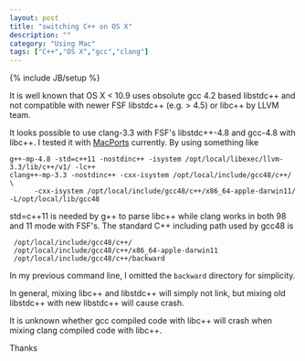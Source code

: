 ```yaml
---
layout: post
title: "switching C++ on OS X"
description: ""
category: "Using Mac"
tags: ["C++","OS X","gcc","clang"]
---
```

{% include JB/setup %}

It is well known that OS X < 10.9 uses obsolute gcc 4.2 based libstdc++
and not compatible with newer FSF libstdc++ (e.g. &gt; 4.5) or libc++
by LLVM team.

It looks possible to use clang-3.3 with FSF's libstdc++-4.8
and gcc-4.8 with libc++. I tested it with [MacPorts](http://www.macports.org/)
currently. By using something like

	g++-mp-4.8 -std=c++11 -nostdinc++ -isystem /opt/local/libexec/llvm-3.3/lib/c++/v1/ -lc++
	clang++-mp-3.3 -nostdinc++ -cxx-isystem /opt/local/include/gcc48/c++/ \
          -cxx-isystem /opt/local/include/gcc48/c++/x86_64-apple-darwin11/ -L/opt/local/lib/gcc48

std=c++11 is needed by g++ to parse libc++ while clang works in both 98 and 11 mode with FSF's.
The standard C++ including path used by gcc48 is

	 /opt/local/include/gcc48/c++/
	 /opt/local/include/gcc48/c++/x86_64-apple-darwin11
	 /opt/local/include/gcc48/c++/backward

In my previous command line, I omitted the `backward` directory for simplicity.

In general, mixing libc++ and libstdc++ will simply not link, but mixing
old libstdc++ with new libstdc++ will cause crash.

It is unknown whether gcc compiled code with libc++ will crash when mixing
clang compiled code with libc++.

Thanks
